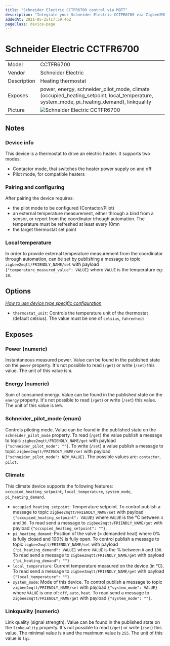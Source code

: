 ```yaml
---
title: "Schneider Electric CCTFR6700 control via MQTT"
description: "Integrate your Schneider Electric CCTFR6700 via Zigbee2MQTT with whatever smart home infrastructure you are using without the vendor's bridge or gateway."
addedAt: 2021-05-25T17:59:46Z
pageClass: device-page
---
```


<!-- !!!! -->
<!-- ATTENTION: This file is auto-generated through docgen! -->
<!-- You can only edit the "Notes"-Section between the two comment lines "Notes BEGIN" and "Notes END". -->
<!-- Do not use h1 or h2 heading within "## Notes"-Section. -->
<!-- !!!! -->

# Schneider Electric CCTFR6700

|     |     |
|-----|-----|
| Model | CCTFR6700  |
| Vendor  | Schneider Electric  |
| Description | Heating thermostat |
| Exposes | power, energy, schneider_pilot_mode, climate (occupied_heating_setpoint, local_temperature, system_mode, pi_heating_demand), linkquality |
| Picture | ![Schneider Electric CCTFR6700](https://www.zigbee2mqtt.io/images/devices/CCTFR6700.jpg) |


<!-- Notes BEGIN: You can edit here. Add "## Notes" headline if not already present. -->
## Notes


### Device info
This device is a thermostat to drive an electric heater.
It supports two modes:
- Contactor mode, that switches the heater power supply on and off
- Pilot mode, for compatible heaters

### Pairing and configuring
After pairing the device requires:
- the pilot mode to be configured (Contactor/Pilot)
- an external temperature measurement, either through a bind from a sensor, or report from the coordinator trhough automation. The temperature must be refreshed at least every 10mn
- the target thermostat set point

### Local temperature
In order to provide external temperature measurement from the coordinator through automation, can be set by publishing a message to topic `zigbee2mqtt/FRIENDLY_NAME/set` with payload `{"temperature_measured_value": VALUE}` where `VALUE` is the temperature eg: `18`.
<!-- Notes END: Do not edit below this line -->


## Options
*[How to use device type specific configuration](../guide/configuration/devices-groups.md#specific-device-options)*

* `thermostat_unit`: Controls the temperature unit of the thermostat (default celsius). The value must be one of `celsius`, `fahrenheit`


## Exposes

### Power (numeric)
Instantaneous measured power.
Value can be found in the published state on the `power` property.
It's not possible to read (`/get`) or write (`/set`) this value.
The unit of this value is `W`.

### Energy (numeric)
Sum of consumed energy.
Value can be found in the published state on the `energy` property.
It's not possible to read (`/get`) or write (`/set`) this value.
The unit of this value is `kWh`.

### Schneider_pilot_mode (enum)
Controls piloting mode.
Value can be found in the published state on the `schneider_pilot_mode` property.
To read (`/get`) the value publish a message to topic `zigbee2mqtt/FRIENDLY_NAME/get` with payload `{"schneider_pilot_mode": ""}`.
To write (`/set`) a value publish a message to topic `zigbee2mqtt/FRIENDLY_NAME/set` with payload `{"schneider_pilot_mode": NEW_VALUE}`.
The possible values are: `contactor`, `pilot`.

### Climate 
This climate device supports the following features: `occupied_heating_setpoint`, `local_temperature`, `system_mode`, `pi_heating_demand`.
- `occupied_heating_setpoint`: Temperature setpoint. To control publish a message to topic `zigbee2mqtt/FRIENDLY_NAME/set` with payload `{"occupied_heating_setpoint": VALUE}` where `VALUE` is the °C between `4` and `30`. To read send a message to `zigbee2mqtt/FRIENDLY_NAME/get` with payload `{"occupied_heating_setpoint": ""}`.
- `pi_heating_demand`: Position of the valve (= demanded heat) where 0% is fully closed and 100% is fully open. To control publish a message to topic `zigbee2mqtt/FRIENDLY_NAME/set` with payload `{"pi_heating_demand": VALUE}` where `VALUE` is the % between `0` and `100`. To read send a message to `zigbee2mqtt/FRIENDLY_NAME/get` with payload `{"pi_heating_demand": ""}`.
- `local_temperature`: Current temperature measured on the device (in °C). To read send a message to `zigbee2mqtt/FRIENDLY_NAME/get` with payload `{"local_temperature": ""}`.
- `system_mode`: Mode of this device. To control publish a message to topic `zigbee2mqtt/FRIENDLY_NAME/set` with payload `{"system_mode": VALUE}` where `VALUE` is one of: `off`, `auto`, `heat`. To read send a message to `zigbee2mqtt/FRIENDLY_NAME/get` with payload `{"system_mode": ""}`.

### Linkquality (numeric)
Link quality (signal strength).
Value can be found in the published state on the `linkquality` property.
It's not possible to read (`/get`) or write (`/set`) this value.
The minimal value is `0` and the maximum value is `255`.
The unit of this value is `lqi`.

